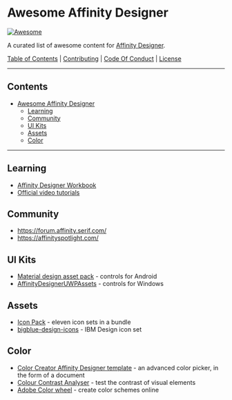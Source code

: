 # Awesome Affinity Designer

[![Awesome](https://awesome.re/badge.svg)](https://awesome.re)

A curated list of awesome content for [Affinity Designer](https://affinity.serif.com/de/designer/).

[Table of Contents](#Contents) | [Contributing](CONTRIBUTING.md) | [Code Of Conduct](CONTRIBUTING.md) | [License](https://creativecommons.org/publicdomain/zero/1.0/)

---

## Contents

- [Awesome Affinity Designer](#awesome-affinity-designer)
    - [Learning](#learning)
	- [Community](#community)
	- [UI Kits](#ui-kits)
	- [Assets](#assets)
	- [Color](#color)

---

## Learning

* [Affinity Designer Workbook](https://affinity.serif.com/de/designer/workbook/)
* [Official video tutorials](https://vimeo.com/channels/affinitydesigner)

## Community

* https://forum.affinity.serif.com/
* https://affinityspotlight.com/

## UI Kits
* [Material design asset pack](https://forum.affinity.serif.com/index.php?/topic/28635-material-design-asset-pack/) - controls for Android
* [AffinityDesignerUWPAssets](https://github.com/chrisg32/AffinityDesignerUWPAssets) -  controls for Windows

## Assets

* [Icon Pack](https://forum.affinity.serif.com/index.php?/topic/29075-icon-pack/) - eleven icon sets in a bundle
* [bigblue-design-icons](https://github.com/itschleemilch/bigblue-design-icons) - IBM Design icon set

## Color

* [Color Creator Affinity Designer template](https://github.com/bjango/Color-Creator/blob/master/Help/Affinity%20Designer.md) - an advanced color picker, in the form of a document
* [Colour Contrast Analyser](https://developer.paciellogroup.com/resources/contrastanalyser/) - test the contrast of visual elements
* [Adobe Color wheel](https://color.adobe.com/create/color-wheel/) - create color schemes online

